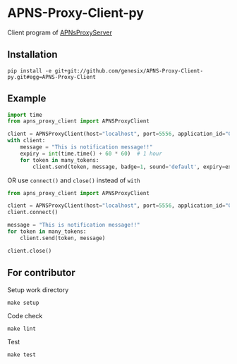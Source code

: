 # APNS-Proxy-Client-py

Client program of [APNsProxyServer](https://github.com/genesix/APNS-Proxy-Server)

## Installation

```
pip install -e git+git://github.com/genesix/APNS-Proxy-Client-py.git#egg=APNS-Proxy-Client
```

## Example

```python
import time
from apns_proxy_client import APNSProxyClient

client = APNSProxyClient(host="localhost", port=5556, application_id="01")
with client:
    message = "This is notification message!!"
    expiry = int(time.time() + 60 * 60)  # 1 hour 
    for token in many_tokens:
        client.send(token, message, badge=1, sound='default', expiry=expiry)
```

OR use ```connect()``` and ```close()``` instead of ```with```

```python
from apns_proxy_client import APNSProxyClient

client = APNSProxyClient(host="localhost", port=5556, application_id="01")
client.connect()

message = "This is notification message!!"
for token in many_tokens:
    client.send(token, message)

client.close()
```

## For contributor

Setup work directory
```
make setup
```

Code check
```
make lint
```

Test
```
make test
```

